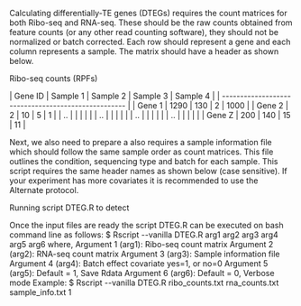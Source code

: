Calculating differentially-TE genes (DTEGs) requires the count matrices for both Ribo-seq and RNA-seq. These should be the raw counts obtained from feature counts (or any other read counting software), they should not be normalized or batch corrected. Each row should represent a gene and each column represents a sample. The matrix should have a header as shown below.

Ribo-seq counts (RPFs)

| Gene ID | Sample 1 | Sample 2 | Sample 3 | Sample 4 |
| --------------------------------------------------- |
| Gene 1  | 1290     | 130      | 2	   | 1000     |
| Gene 2  | 2	     | 10	| 5	   | 1	      |
| ..	  |	     | 		|	   |	      |	
| ..	  |	     | 		|	   |	      |	
| ..	  |	     | 		|	   |	      |	
| ..	  |	     | 		|	   |	      |	
| Gene Z  | 200	     | 140	| 15	   | 11	      |



Next, we also need to prepare a also requires a sample information file which should follow the same sample order as count matrices. This file outlines the condition, sequencing type and batch for each sample. This script requires the same header names as shown below (case sensitive). If your experiment has more covariates it is recommended to use the Alternate protocol.

Running script DTEG.R to detect

Once the input files are ready the script DTEG.R can be executed on bash command line as follows:
$ Rscript --vanilla DTEG.R arg1 arg2 arg3 arg4 arg5 arg6
where,
	Argument 1 (arg1): Ribo-seq count matrix
	Argument 2 (arg2): RNA-seq count matrix
	Argument 3 (arg3): Sample information file
	Argument 4 (arg4): Batch effect covariate yes=1, or no=0
	Argument 5 (arg5): Default = 1, Save Rdata
	Argument 6 (arg6): Default = 0, Verbose mode
Example: 
$ Rscript --vanilla DTEG.R ribo_counts.txt rna_counts.txt sample_info.txt 1

